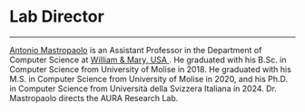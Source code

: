 
<h1><b>Lab Director</b></h1>

------------------

<a href="https://antoniomastropaolo.com">Antonio Mastropaolo</a> is an Assistant Professor in the Department of Computer Science at <a href="https://www.wm.edu/as/computerscience/">William & Mary, USA </a>. He graduated with his B.Sc. in Computer Science from University of Molise in 2018. He graduated with his M.S. in Computer Science from University of Molise in 2020, and his Ph.D. in Computer Science from Università della Svizzera Italiana in 2024. Dr. Mastropaolo directs the AURA Research Lab.

<a href="https://antoniomastropaolo.com"><i class="fa-solid fa-globe fa-4x"></i></a>

<a href="https://www.linkedin.com/in/antonio-mastropaolo-b3a1a2169/"><i class="fa-brands fa-linkedin"></i></a>

<a href="https://x.com/AntonioMastro2"><i class="fa-brands fa-x-twitter"></i></a>



